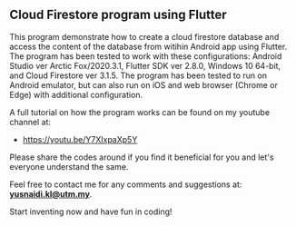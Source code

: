 ## Cloud Firestore program using Flutter

This program demonstrate how to create a cloud firestore database and access the content of the database from witihin Android app using Flutter. The program has been tested to work with these configurations: Android Studio ver Arctic Fox/2020.3.1, Flutter SDK ver 2.8.0, Windows 10 64-bit, and Cloud Firestore ver 3.1.5. The program has been tested to run on Android emulator, but can also run on iOS and web browser (Chrome or Edge) with additional configuration.

A full tutorial on how the program works can be found on my youtube channel at:

- https://youtu.be/Y7XIxpaXp5Y

Please share the codes around if you find it beneficial for you and let's everyone understand the same.

Feel free to contact me for any comments and suggestions at: <b>yusnaidi.kl@utm.my</b>.

Start inventing now and have fun in coding!

